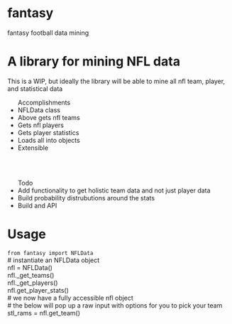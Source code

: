 fantasy
=======

fantasy football data mining

<h1>A library for mining NFL data</h1>
<p>This is a WIP, but ideally the library will be able to mine all nfl team, player, and statistical data</p>

<ul>Accomplishments<br>
<li>NFLData class</li>
<li>Above gets nfl teams</li>
<li>Gets nfl players</li>
<li>Gets player statistics</li>
<li>Loads all into objects</li>
<li>Extensible</li>
</ul>
<br><br>
<ul>Todo<br>
<li>Add functionality to get holistic team data and not just player data</li>
<li>Build probability distrubutions around the stats</li>
<li>Build and API</li>
</ul>

<h1>Usage</h1>

<p><code>from fantasy import NFLData</code><br>
# instantiate an NFLData object<br>
nfl = NFLData()<br>
nfl._get_teams()<br>
nfl._get_players()<br>
nfl.get_player_stats()<br>
# we now have a fully accessible nfl object<br>
# the below will pop up a raw input with options for you to pick your team
stl_rams = nfl.get_team()</code>
</p>
